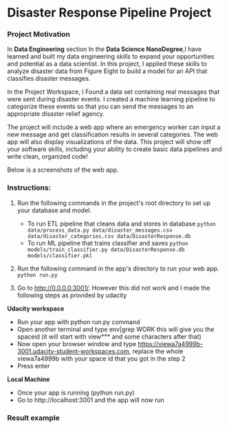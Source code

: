 # Disaster Response Pipeline Project

### Project Motivation

In **Data Engineering** section In the **Data Science NanoDegree**,I have learned and built my data engineering skills to expand your opportunities and potential as a data scientist. In this project, I applied these skills to analyze disaster data from Figure Eight to build a model for an API that classifies disaster messages.

In the Project Workspace, I Found a data set containing real messages that were sent during disaster events. I created a machine learning pipeline to categorize these events so that you can send the messages to an appropriate disaster relief agency.

The project will include a web app where an emergency worker can input a new message and get classification results in several categories. The web app will also display visualizations of the data. This project will show off your software skills, including your ability to create basic data pipelines and write clean, organized code!

Below is a screenshots of the web app.


### Instructions:
1. Run the following commands in the project's root directory to set up your database and model.

    - To run ETL pipeline that cleans data and stores in database
        `python data/process_data.py data/disaster_messages.csv data/disaster_categories.csv data/DisasterResponse.db`
    - To run ML pipeline that trains classifier and saves
        `python models/train_classifier.py data/DisasterResponse.db models/classifier.pkl`

2. Run the following command in the app's directory to run your web app.
    `python run.py`

3. Go to http://0.0.0.0:3001/. However this did not work and I made the following steps as provided by udacity 

**Udacity workspace**
- Run your app with python run.py command
- Open another terminal and type env|grep WORK this will give you the spaceid (it will start with view*** and some characters after that)
- Now open your browser window and type https://viewa7a4999b-3001.udacity-student-workspaces.com, replace the whole viewa7a4999b with your space id that you got in the step 2
- Press enter 

**Local Machine**
- Once your app is running (python run.py)
- Go to http://localhost:3001 and the app will now run

### Result example


